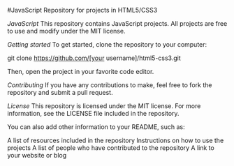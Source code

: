 #JavaScript
Repository for projects in HTML5/CSS3

*JavaScript*
This repository contains JavaScript projects. All projects are free to use and modify under the MIT license.

*Getting started*
To get started, clone the repository to your computer:

git clone https://github.com/[your username]/html5-css3.git

Then, open the project in your favorite code editor.

*Contributing*
If you have any contributions to make, feel free to fork the repository and submit a pull request.

*License*
This repository is licensed under the MIT license. For more information, see the LICENSE file included in the repository.

You can also add other information to your README, such as:

A list of resources included in the repository
Instructions on how to use the projects
A list of people who have contributed to the repository
A link to your website or blog
